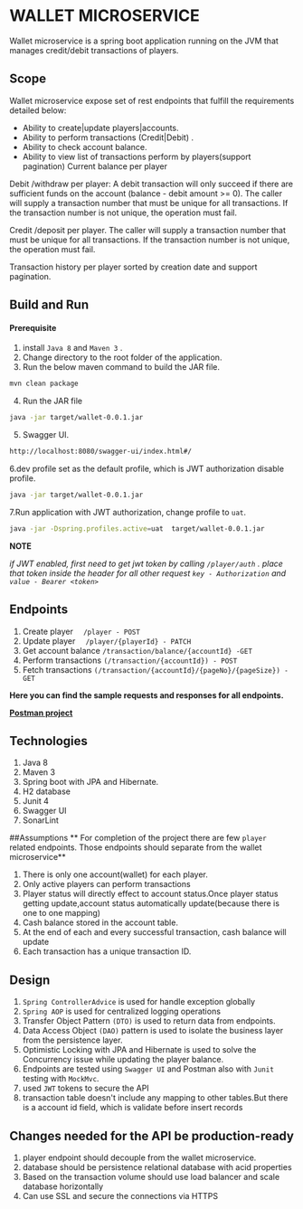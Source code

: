 # WALLET MICROSERVICE

Wallet microservice is a spring boot application running on the JVM that manages credit/debit transactions of players.

## Scope

Wallet microservice expose set of rest endpoints that fulfill the requirements detailed below:

- Ability to create|update players|accounts.
- Ability to perform transactions (Credit|Debit) .
- Ability to check account balance.
- Ability to view list of transactions perform by players(support pagination)
  Current balance per player

Debit /withdraw per player: A debit transaction will only succeed if there are sufficient funds on the account (balance - debit amount >= 0). The caller will supply a transaction number that must be unique for all transactions. If the transaction number is not unique, the operation must fail.

Credit /deposit per player. The caller will supply a transaction number that must be unique for all transactions. If the transaction number is not unique, the operation must fail.

Transaction history per player sorted by creation date and support pagination.

## Build and Run
#### Prerequisite
1. install `Java 8` and `Maven 3` .
2. Change directory to the root folder of the application.
3. Run the below maven command to build the JAR file.

```bash
mvn clean package
```

4. Run the JAR file

```bash
java -jar target/wallet-0.0.1.jar
```

5. Swagger UI.

```bash
http://localhost:8080/swagger-ui/index.html#/
```

6.dev profile set as the default profile, which is JWT authorization disable profile.

```bash
java -jar target/wallet-0.0.1.jar
```
7.Run application with JWT authorization, change profile to `uat`.

```bash
java -jar -Dspring.profiles.active=uat  target/wallet-0.0.1.jar
```
**NOTE**

_if JWT enabled, first need to get jwt token by calling `/player/auth` . 
place that token inside the header for all other request `key - Authorization`
and `value - Bearer <token>`_
## Endpoints
1. Create player `  /player - POST`
2. Update player `  /player/{playerId} - PATCH`
3. Get account balance `/transaction/balance/{accountId} -GET`
4. Perform transactions `(/transaction/{accountId}) - POST`
5. Fetch transactions `(/transaction/{accountId}/{pageNo}/{pageSize}) - GET`


**Here you can find the sample requests and responses for all endpoints.**

**[Postman project](docs/postman)**


## Technologies

1. Java 8
2. Maven 3
3. Spring boot with JPA and Hibernate.
4. H2 database
5. Junit 4
6. Swagger UI
7. SonarLint

##Assumptions
** For completion of the project there are few `player` related endpoints. Those endpoints should separate from the wallet microservice**
1. There is only one account(wallet) for each player.
2. Only active players can perform transactions
3. Player status will directly effect to account status.Once player status getting update,account status automatically update(because there is one to one mapping)
4. Cash balance stored in the account table.
5. At the end of each and every successful transaction, cash balance will update
6. Each transaction has a unique transaction ID.
## Design
1. `Spring ControllerAdvice` is used for handle  exception  globally
2. `Spring AOP` is used for centralized logging operations
3. Transfer Object Pattern `(DTO)` is used to return data from endpoints.
4. Data Access Object `(DAO)` pattern is used to isolate the business layer from the persistence layer.
5. Optimistic Locking with JPA and Hibernate is used to solve the Concurrency issue while updating the player balance.
6. Endpoints are tested using `Swagger UI` and Postman also with `Junit` testing with `MockMvc`.
7. used `JWT` tokens to secure the API
8. transaction table doesn't include any mapping to other tables.But there is a account id field, which is validate before insert records

## Changes needed for the API be production-ready
1. player endpoint should decouple from the wallet microservice.
2. database should be persistence relational database with acid properties
3. Based on the transaction volume should use load balancer and scale database horizontally
4. Can use SSL and secure the connections via HTTPS

 